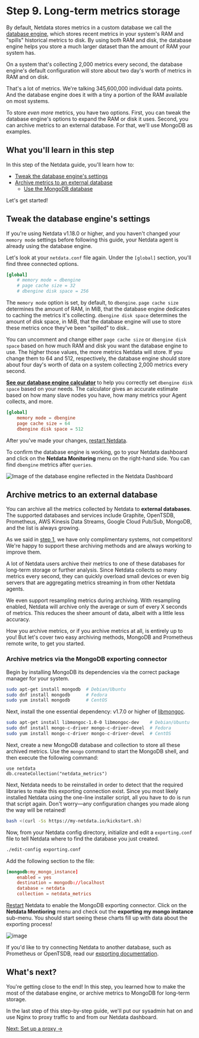 <!--
title: "Step 9. Long-term metrics storage"
custom_edit_url: https://github.com/netdata/netdata/edit/master/docs/guides/step-by-step/step-09.md
-->

# Step 9. Long-term metrics storage

By default, Netdata stores metrics in a custom database we call the [database engine](/database/engine/README.md), which
stores recent metrics in your system's RAM and "spills" historical metrics to disk. By using both RAM and disk, the
database engine helps you store a much larger dataset than the amount of RAM your system has.

On a system that's collecting 2,000 metrics every second, the database engine's default configuration will store about
two day's worth of metrics in RAM and on disk.

That's a lot of metrics. We're talking 345,600,000 individual data points. And the database engine does it with a tiny
a portion of the RAM available on most systems.

To store _even more_ metrics, you have two options. First, you can tweak the database engine's options to expand the RAM
or disk it uses. Second, you can archive metrics to an external database. For that, we'll use MongoDB as examples.

## What you'll learn in this step

In this step of the Netdata guide, you'll learn how to:

-   [Tweak the database engine's settings](#tweak-the-database-engines-settings)
-   [Archive metrics to an external database](#archive-metrics-to-an-external-database)
    -   [Use the MongoDB database](#archive-metrics-via-the-mongodb-exporting-connector)

Let's get started!

## Tweak the database engine's settings

If you're using Netdata v1.18.0 or higher, and you haven't changed your `memory mode` settings before following this
guide, your Netdata agent is already using the database engine.

Let's look at your `netdata.conf` file again. Under the `[global]` section, you'll find three connected options.

```conf
[global]
    # memory mode = dbengine
    # page cache size = 32
    # dbengine disk space = 256
```

The `memory mode` option is set, by default, to `dbengine`. `page cache size` determines the amount of RAM, in MiB, that
the database engine dedicates to caching the metrics it's collecting. `dbengine disk space` determines the amount of
disk space, in MiB, that the database engine will use to store these metrics once they've been "spilled" to disk..

You can uncomment and change either `page cache size` or `dbengine disk space` based on how much RAM and disk you want
the database engine to use. The higher those values, the more metrics Netdata will store. If you change them to 64 and
512, respectively, the database engine should store about four day's worth of data on a system collecting 2,000 metrics
every second.

[**See our database engine calculator**](https://learn.netdata.cloud/docs/agent/database/calculator) to help you
correctly set `dbengine disk space` based on your needs. The calculator gives an accurate estimate based on how many
slave nodes you have, how many metrics your Agent collects, and more.

```conf
[global]
    memory mode = dbengine
    page cache size = 64
    dbengine disk space = 512
```

After you've made your changes, [restart Netdata](/docs/getting-started.md#start-stop-and-restart-netdata).

To confirm the database engine is working, go to your Netdata dashboard and click on the **Netdata Monitoring** menu on
the right-hand side. You can find `dbengine` metrics after `queries`.

![Image of the database engine reflected in the Netdata
Dashboard](https://user-images.githubusercontent.com/12263278/64781383-9c71fe00-d55a-11e9-962b-efd5558efbae.png)

## Archive metrics to an external database

You can archive all the metrics collected by Netdata to **external databases**. The supported databases and services
include Graphite, OpenTSDB, Prometheus, AWS Kinesis Data Streams, Google Cloud Pub/Sub, MongoDB, and the list is always
growing.

As we said in [step 1](/docs/guides/step-by-step/step-01.md), we have only complimentary systems, not competitors! We're
happy to support these archiving methods and are always working to improve them.

A lot of Netdata users archive their metrics to one of these databases for long-term storage or further analysis. Since
Netdata collects so many metrics every second, they can quickly overload small devices or even big servers that are
aggregating metrics streaming in from other Netdata agents.

We even support resampling metrics during archiving. With resampling enabled, Netdata will archive only the average or
sum of every X seconds of metrics. This reduces the sheer amount of data, albeit with a little less accuracy.

How you archive metrics, or if you archive metrics at all, is entirely up to you! But let's cover two easy archiving
methods, MongoDB and Prometheus remote write, to get you started.

### Archive metrics via the MongoDB exporting connector

Begin by installing MongoDB its dependencies via the correct package manager for your system.

```bash
sudo apt-get install mongodb  # Debian/Ubuntu
sudo dnf install mongodb      # Fedora
sudo yum install mongodb      # CentOS
```

Next, install the one essential dependency: v1.7.0 or higher of
[libmongoc](http://mongoc.org/libmongoc/current/installing.html).

```bash
sudo apt-get install libmongoc-1.0-0 libmongoc-dev    # Debian/Ubuntu
sudo dnf install mongo-c-driver mongo-c-driver-devel  # Fedora
sudo yum install mongo-c-driver mongo-c-driver-devel  # CentOS
```

Next, create a new MongoDB database and collection to store all these archived metrics. Use the `mongo` command to start
the MongoDB shell, and then execute the following command:

```mongodb
use netdata
db.createCollection("netdata_metrics")
```

Next, Netdata needs to be reinstalled in order to detect that the required libraries to make this exporting connection
exist. Since you most likely installed Netdata using the one-line installer script, all you have to do is run that
script again. Don't worry—any configuration changes you made along the way will be retained!

```bash
bash <(curl -Ss https://my-netdata.io/kickstart.sh)
```

Now, from your Netdata config directory, initialize and edit a `exporting.conf` file to tell Netdata where to find the
database you just created.

```sh
./edit-config exporting.conf
```

Add the following section to the file:

```conf
[mongodb:my_mongo_instance]
    enabled = yes
    destination = mongodb://localhost
    database = netdata
    collection = netdata_metrics
```

[Restart](/docs/getting-started.md#start-stop-and-restart-netdata) Netdata to enable the MongoDB exporting connector.
Click on the **Netdata Montioring** menu and check out the **exporting my mongo instance** sub-menu. You should start
seeing these charts fill up with data about the exporting process!

![image](https://user-images.githubusercontent.com/1153921/70443852-25171200-1a56-11ea-8be3-494544b1c295.png)

If you'd like to try connecting Netdata to another database, such as Prometheus or OpenTSDB, read our [exporting
documentation](/exporting/README.md).

## What's next?

You're getting close to the end! In this step, you learned how to make the most of the database engine, or archive
metrics to MongoDB for long-term storage.

In the last step of this step-by-step guide, we'll put our sysadmin hat on and use Nginx to proxy traffic to and from
our Netdata dashboard.

[Next: Set up a proxy &rarr;](/docs/guides/step-by-step/step-10.md)
